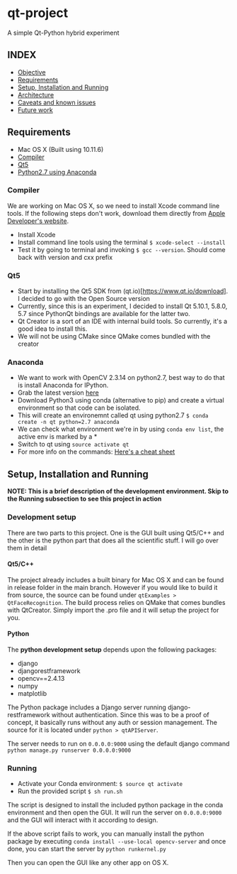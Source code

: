 # qt-project
A simple Qt-Python hybrid experiment


## INDEX
 * [Objective](#objective)
 * [Requirements](#Requirements)
 * [Setup, Installation and Running](#installation)
 * [Architecture](#architecture)
 * [Caveats and known issues](#caveats)
 * [Future work](#futurework)


## Requirements
 
 * Mac OS X (Built using 10.11.6)
 * [Compiler](#compiler)
 * [Qt5](#qt5)
 * [Python2.7 using Anaconda](#anaconda)
 
 
### Compiler

We are working on Mac OS X, so we need to install Xcode command line tools. If the following steps don't work, download them directly from [Apple Developer's website](https://developer.apple.com/download/more/). 
 *  Install Xcode
 *  Install command line tools using the terminal `$ xcode-select --install `
 *  Test it by going to terminal and invoking `$ gcc --version`. Should come back with version and cxx prefix

### Qt5

* Start by installing the Qt5 SDK from (qt.io)[https://www.qt.io/download]. I decided to go with the Open Source version
* Currently, since this is an experiment, I decided to install Qt 5.10.1, 5.8.0, 5.7 since PythonQt bindings are available for the latter two. 
* Qt Creator is a sort of an IDE with internal build tools. So currently, it's a good idea to install this.
* We will not be using CMake since QMake comes bundled with the creator


### Anaconda
* We want to work with OpenCV 2.3.14 on python2.7, best way to do that is install Anaconda for IPython. 
* Grab the latest version [here](https://www.anaconda.com/download/#macos)
* Download Python3 using conda (alternative to pip) and create a virtual environment so that code can be isolated.
* This will create an environemnt called qt using python2.7 `$ conda create -n qt python=2.7 anaconda`
* We can check what environment we're in by using `conda env list`, the active env is marked by a *
* Switch to qt using `source activate qt`
* For more info on the commands: [Here's a cheat sheet](https://conda.io/docs/_downloads/conda-cheatsheet.pdf)


## Setup, Installation and Running

<strong>NOTE: This is a brief description of the development environment. Skip to the Running subsection to see this project in action</strong>

### Development setup

There are two parts to this project. One is the GUI built using Qt5/C++ and the other is the python part that does all the scientific stuff. I will go over them in detail

#### Qt5/C++

The project already includes a built binary for Mac OS X and can be found in release folder in the main branch. However if you would like to build it from source, the source can be found under `qtExamples > QtFaceRecognition`. The build process relies on QMake that comes bundles with QtCreator. Simply import the .pro file and it will setup the project for you.

#### Python

The <strong>python development setup</strong> depends upon the following packages:

* django
* djangorestframework
* opencv==2.4.13
* numpy
* matplotlib

The Python package includes a Django server running django-restframework without authentication. Since this was to be a proof of concept, it basically runs without any auth or session management. The source for it is located under `python > qtAPIServer`. 

The server needs to run on `0.0.0.0:9000` using the default django command `python manage.py runserver 0.0.0.0:9000`

### Running

* Activate your Conda environment: `$ source qt activate`
* Run the provided script `$ sh run.sh`

The script is designed to install the included python package in the conda environment and then open the GUI. It will run the server on `0.0.0.0:9000` and the GUI will interact with it according to design. 

If the above script fails to work, you can manually install the python package by executing `conda install --use-local opencv-server` and once done, you can start the server by `python runkernel.py`

Then you can open the GUI like any other app on OS X.


